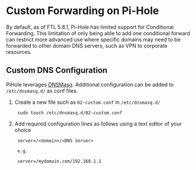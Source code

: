 # Custom Forwarding on Pi-Hole

By default, as of FTL 5.8.1, Pi-Hole has limited support for Conditional Forwarding.  This limitation of only being able to add one conditional forward can restrict more advanced use where specific domains may need to be forwarded to other domain DNS servers, such as VPN to corporate resources.

## Custom DNS Configuration

PiHole leverages [DNSMasq](https://wiki.debian.org/dnsmasq).  Additional configuration can be added to `/etc/dnsmasq.d/` as conf files.

1. Create a new file such as `02-custom.conf` in `/etc/dnsmasq.d/`

        sudo touch /etc/dnsmasq.d/02-custom.conf

1. Add required configuration lines as follows using a text editor of your choice

        server=/<domain>/<DNS Server>
        
        e.g.
        
        server=/mydomain.com/192.168.1.1
